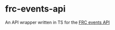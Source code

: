 # frc-events-api
An API wrapper written in TS for the [FRC events API](https://frc-events.firstinspires.org)